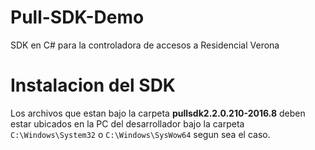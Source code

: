 # Pull-SDK-Demo

SDK en C# para la controladora de accesos a Residencial Verona

# Instalacion del SDK

Los archivos que estan bajo la carpeta **pullsdk2.2.0.210-2016.8** deben estar ubicados en la PC del desarrollador bajo la carpeta `C:\Windows\System32` o `C:\Windows\SysWow64` segun sea el caso.
